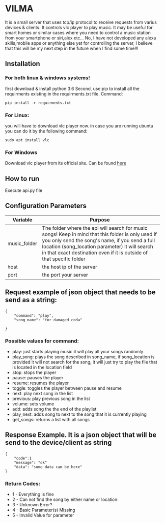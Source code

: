 # VILMA
It is a small server that uses tcp/ip protocol to receive requests from varius devices & clients. It controls vlc player to play music. It may be useful for smart homes or similar cases where you need to control a music station from your smartphone or siri,alex etc... No, I have not developed any alexa skills,mobile apps or anything else yet for controlling the server, I believe that this will be my next step in the future when I find some time!!!

## Installation
### For both linux & windows systems!
first download & install python 3.6
Second, use pip to install all the requirments existing in the requirments.txt file. Command:
```
pip install -r requirments.txt
```

### For Linux:
you will have to download vlc player now. in case you are running ubuntu you can do it by the following command:
```
sudo apt install vlc
```

### For Windows
Download vlc player from its official site. Can be found [here](https://www.videolan.org/vlc/index.html)


## How to run
Execute api.py file

## Configuration Parameters

| Variable | Purpose |
| --- | --- |
| music_folder | The folder where the api will search for music songs! Keep in mind that this folder is only used if you only send the song's name, if you send a full location (song_location parameter) it will search in that exact destination even if it is outside of that specific folder |
| host | the host ip of the server |
| port | the port your server |



## Request example of json object that needs to be send as a string:

```
{
    "command": "play",
    "song_name": "for damaged coda"

}
```


### Possible values for command:
- play: just starts playing music it will play all your songs randomly
- play_song: plays the song described in song_name, if song_location is provided it will not search for the song, it will just try to play the file that is located in the location field
- stop: stops the player
- pause: pauses the player
- resume: resumes the player
- toggle: toggles the player between pause and resume
- next: play next song in the list
- previous: play previous song in the list
- volume: sets volume
- add: adds song the the end of the playlist
- play_next: adds song to next to the song that it is currently playing
- get_songs: returns a list with all songs

## Response Example. It is a json object that will be send to the device/client as string

```
{
    "code":1
    "message": "ok"
    "data": "some data can be here"
}
```

### Return Codes:
- 1 - Everything is fine
- 2 - Can not find the song by either name or location
- 3 - Unknown Error?
- 4 - Basic Parameter(s) Missing
- 5 - Invalid Value for parameter
